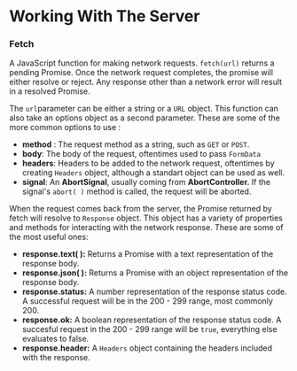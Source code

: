 # Working With The Server

### Fetch

A JavaScript function for making network requests.
`fetch(url)` returns a pending Promise. Once the network request completes, the promise will either resolve or reject. Any response other than a network error will result in a resolved Promise.

The `url`parameter can be either a string or a `URL` object.
This function can also take an options object as a second parameter. These are some of the more common options to use :

- **method** : The request method as a string, such as `GET` or `POST`.
- **body**: The body of the request, oftentimes used to pass `FormData`
- **headers**: Headers to be added to the network request, oftentimes by creating `Headers`
  object, although a standart object can be used as well.
- **signal**: An **AbortSignal**, usually coming from **AbortController.** If the signal's `abort( )` method is called, the request will be aborted.

When the request comes back from the server, the Promise returned by fetch will resolve to `Response` object. This object has a variety of properties and methods for interacting with the network response. These are some of the most useful ones:

- **response.text( ):** Returns a Promise with a text representation of the response body.
- **response.json( ):** Returns a Promise with an object representation of the response body.
- **response.status:** A number representation of the response status code. A successful request will be in the 200 - 299 range, most commonly 200.
- **response.ok:** A boolean representation of the response status code. A succesful request in the 200 - 299 range will be `true`, everything else evaluates to false.
- **response.header:** A `Headers` object containing the headers included with the response.

